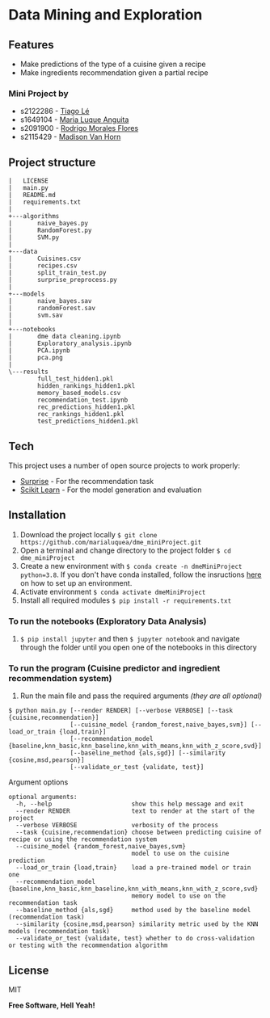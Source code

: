 # Data Mining and Exploration

## Features

- Make predictions of the type of a cuisine given a recipe
- Make ingredients recommendation given a partial recipe

###  Mini Project by 
- s2122286 - [Tiago Lé](mailto:s2122286@sms.ed.ac.uk)
- s1649104 - [Maria Luque Anguita](mailto:s1649104@ed.ac.uk)
- s2091900 - [Rodrigo Morales Flores](mailto:s2091900@ed.ac.uk)
- s2115429 - [Madison Van Horn](mailto:s2115429@ed.ac.uk)

## Project structure
```
|   LICENSE
|   main.py
|   README.md
|   requirements.txt
|   
+---algorithms
|       naive_bayes.py
|       RandomForest.py
|       SVM.py
|   
+---data
|       Cuisines.csv
|       recipes.csv
|       split_train_test.py
|       surprise_preprocess.py
|       
+---models
|       naive_bayes.sav
|       randomForest.sav
|       svm.sav
|       
+---notebooks
|       dme data cleaning.ipynb
|       Exploratory_analysis.ipynb
|       PCA.ipynb
|       pca.png
|       
\---results
        full_test_hidden1.pkl
        hidden_rankings_hidden1.pkl
        memory_based_models.csv
        recommendation_test.ipynb
        rec_predictions_hidden1.pkl
        rec_rankings_hidden1.pkl
        test_predictions_hidden1.pkl
```

## Tech

This project uses a number of open source projects to work properly:

- [Surprise](https://surprise.readthedocs.io/en/stable/) - For the recommendation task
- [Scikit Learn](https://scikit-learn.org/stable/) - For the model generation and evaluation

## Installation

1. Download the project locally `$ git clone https://github.com/marialuquea/dme_miniProject.git`
1. Open a terminal and change directory to the project folder `$ cd dme_miniProject`
1. Create a new environment with `$ conda create -n dmeMiniProject python=3.8`. If you don't have conda installed, follow the insructions [here](https://github.com/uoe-iaml/iaml-labs/blob/master/README.md) on how to set up an environment.
1. Activate environment `$ conda activate dmeMiniProject`
1. Install all required modules `$ pip install -r requirements.txt`
   
### To run the notebooks (Exploratory Data Analysis)
1. `$ pip install jupyter` and then `$ jupyter notebook` and navigate through the folder until you open one of the notebooks in this directory

### To run the program (Cuisine predictor and ingredient recommendation system)
1. Run the main file and pass the required arguments _(they are all optional)_
``` 
$ python main.py [--render RENDER] [--verbose VERBOSE] [--task {cuisine,recommendation}] 
                 [--cuisine_model {random_forest,naive_bayes,svm}] [--load_or_train {load,train}] 
                 [--recommendation_model {baseline,knn_basic,knn_baseline,knn_with_means,knn_with_z_score,svd}] 
                 [--baseline_method {als,sgd}] [--similarity {cosine,msd,pearson}] 
                 [--validate_or_test {validate, test}]
```

Argument options
```
optional arguments:
  -h, --help                      show this help message and exit
  --render RENDER                 text to render at the start of the project
  --verbose VERBOSE               verbosity of the process
  --task {cuisine,recommendation} choose between predicting cuisine of recipe or using the recommendation system
  --cuisine_model {random_forest,naive_bayes,svm} 
                                  model to use on the cuisine prediction
  --load_or_train {load,train}    load a pre-trained model or train one
  --recommendation_model {baseline,knn_basic,knn_baseline,knn_with_means,knn_with_z_score,svd}                    
                                  memory model to use on the recommendation task
  --baseline_method {als,sgd}     method used by the baseline model (recommendation task)
  --similarity {cosine,msd,pearson} similarity metric used by the KNN models (recommendation task)
  --validate_or_test {validate, test} whether to do cross-validation or testing with the recommendation algorithm
```

## License

MIT

**Free Software, Hell Yeah!**
